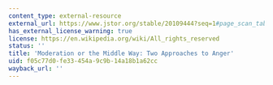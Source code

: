```yaml
---
content_type: external-resource
external_url: https://www.jstor.org/stable/20109444?seq=1#page_scan_tab_contents
has_external_license_warning: true
license: https://en.wikipedia.org/wiki/All_rights_reserved
status: ''
title: 'Moderation or the Middle Way: Two Approaches to Anger'
uid: f05c77d0-fe33-454a-9c9b-14a18b1a62cc
wayback_url: ''
---
```

